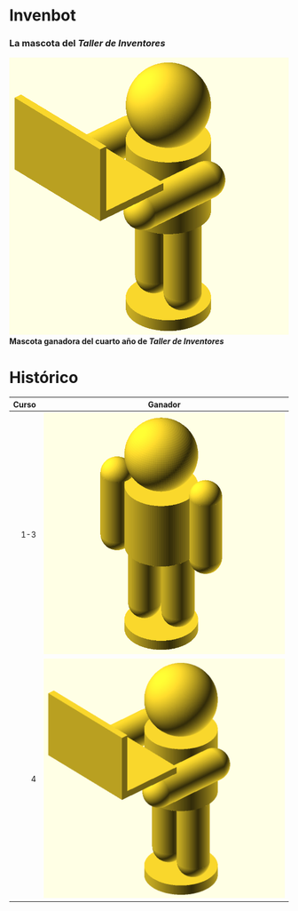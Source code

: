 # Invenbot #

### La mascota del _Taller de Inventores_ ###

![Invenbot 2014-2015](4season/pet.png)
**Mascota ganadora del cuarto año de _Taller de Inventores_**

# Histórico #

| Curso | Ganador |
| ----: | ------- |
| 1-3   |  ![Invenbot 2011-2014](1-3season/pet.png) |
| 4     | ![Invenbot 2014-2015](4season/pet.png) |

